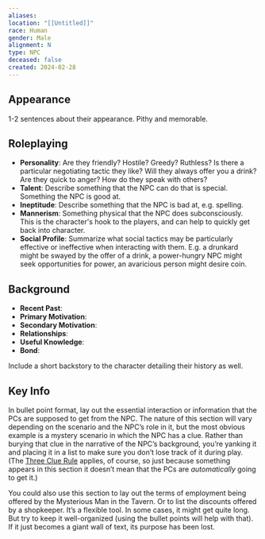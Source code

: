 ```yaml
---
aliases: 
location: "[[Untitled]]"
race: Human
gender: Male
alignment: N
type: NPC
deceased: false
created: 2024-02-28
---
```

## Appearance
1-2 sentences about their appearance. Pithy and memorable.
## Roleplaying
- **Personality**: Are they friendly? Hostile? Greedy? Ruthless? Is there a particular negotiating tactic they like? Will they always offer you a drink? Are they quick to anger? How do they speak with others?
-  **Talent**: Describe something that the NPC can do that is special. Something the NPC is good at.
- **Ineptitude**: Describe something that the NPC is bad at, e.g. spelling.
- **Mannerism**: Something physical that the NPC does subconsciously. This is the character's hook to the players, and can help to quickly get back into character.
- **Social Profile**: Summarize what social tactics may be particularly effective or ineffective when interacting with them. E.g. a drunkard might be swayed by the offer of a drink, a power-hungry NPC might seek opportunities for power, an avaricious person might desire coin.
## Background
- **Recent Past**: 
- **Primary Motivation**: 
- **Secondary Motivation**: 
- **Relationships**: 
- **Useful Knowledge**: 
- **Bond**: 

Include a short backstory to the character detailing their history as well.
## Key Info 
In bullet point format, lay out the essential interaction or information that the PCs are supposed to get from the NPC. The nature of this section will vary depending on the scenario and the NPC’s role in it, but the most obvious example is a mystery scenario in which the NPC has a clue. Rather than burying that clue in the narrative of the NPC’s background, you’re yanking it and placing it in a list to make sure you don’t lose track of it during play. (The [Three Clue Rule](https://thealexandrian.net/wordpress/1118/roleplaying-games/three-clue-rule) applies, of course, so just because something appears in this section it doesn’t mean that the PCs are _automatically_ going to get it.)

You could also use this section to lay out the terms of employment being offered by the Mysterious Man in the Tavern. Or to list the discounts offered by a shopkeeper. It’s a flexible tool. In some cases, it might get quite long. But try to keep it well-organized (using the bullet points will help with that). If it just becomes a giant wall of text, its purpose has been lost.